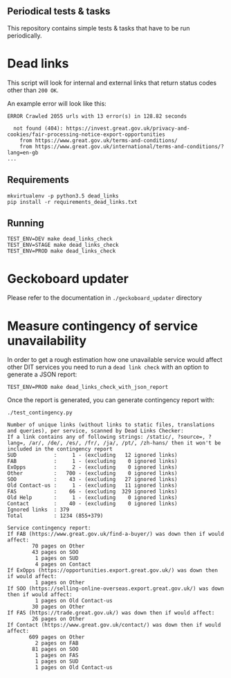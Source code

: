 Periodical tests & tasks
------------------------

This repository contains simple tests & tasks that have to be run periodically.

# Dead links

This script will look for internal and external links that return status codes
other than `200 OK`.

An example error will look like this:
```ascii
ERROR Crawled 2055 urls with 13 error(s) in 128.82 seconds

  not found (404): https://invest.great.gov.uk/privacy-and-cookies/fair-processing-notice-export-opportunities
    from https://www.great.gov.uk/terms-and-conditions/
    from https://www.great.gov.uk/international/terms-and-conditions/?lang=en-gb
...
```

## Requirements

```shell
mkvirtualenv -p python3.5 dead_links
pip install -r requirements_dead_links.txt
```

## Running

```shell
TEST_ENV=DEV make dead_links_check
TEST_ENV=STAGE make dead_links_check
TEST_ENV=PROD make dead_links_check
```

# Geckoboard updater

Please refer to the documentation in `./geckoboard_updater` directory


# Measure contingency of service unavailability
In order to get a rough estimation how one unavailable service would affect 
other DIT services you need to run a `dead link check` with an option to
generate a JSON report:

```shell
TEST_ENV=PROD make dead_links_check_with_json_report
```

Once the report is generated, you can generate contingency report with:
```shell
./test_contingency.py

Number of unique links (without links to static files, translations and queries), per service, scanned by Dead Links Checker:
If a link contains any of following strings: /static/, ?source=, ?lang=, /ar/, /de/, /es/, /fr/, /ja/, /pt/, /zh-hans/ then it won't be included in the contingency report
SUD            :     1 - (excluding   12 ignored links)
FAB            :     1 - (excluding    0 ignored links)
ExOpps         :     2 - (excluding    0 ignored links)
Other          :   700 - (excluding    0 ignored links)
SOO            :    43 - (excluding   27 ignored links)
Old Contact-us :     1 - (excluding   11 ignored links)
FAS            :    66 - (excluding  329 ignored links)
Old Help       :     1 - (excluding    0 ignored links)
Contact        :    40 - (excluding    0 ignored links)
Ignored links  : 379
Total          : 1234 (855+379)

Service contingency report:
If FAB (https://www.great.gov.uk/find-a-buyer/) was down then if would affect:
        70 pages on Other
        43 pages on SOO
         1 pages on SUD
         4 pages on Contact
If ExOpps (https://opportunities.export.great.gov.uk/) was down then if would affect:
         1 pages on Other
If SOO (https://selling-online-overseas.export.great.gov.uk/) was down then if would affect:
         1 pages on Old Contact-us
        30 pages on Other
If FAS (https://trade.great.gov.uk/) was down then if would affect:
        26 pages on Other
If Contact (https://www.great.gov.uk/contact/) was down then if would affect:
       609 pages on Other
         2 pages on FAB
        81 pages on SOO
         1 pages on FAS
         1 pages on SUD
         1 pages on Old Contact-us
```
